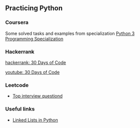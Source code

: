 ## Practicing Python

### Coursera

Some solved tasks and examples from specialization [Python 3 Programming Specialization](https://www.coursera.org/specializations/python-3-programming)

### Hackerrank

[hackerrank: 30 Days of Code](https://www.hackerrank.com/domains/tutorials/30-days-of-code)

[youtube: 30 Days of Code](https://www.youtube.com/results?search_query=%2330DaysOfCode)

### Leetcode

- [Top interview questiond](https://leetcode.com/explore/interview/card/top-interview-questions-easy/)

### Useful links

- [Linked Lists in Python](https://dbader.org/blog/python-linked-list)